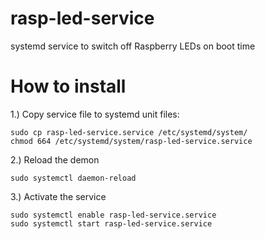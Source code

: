 # rasp-led-service
systemd service to switch off Raspberry LEDs on boot time 


# How to install

1.) Copy service file to systemd unit files:
```
sudo cp rasp-led-service.service /etc/systemd/system/
chmod 664 /etc/systemd/system/rasp-led-service.service
```

2.) Reload the demon

```
sudo systemctl daemon-reload
```

3.) Activate the service

```
sudo systemctl enable rasp-led-service.service
sudo systemctl start rasp-led-service.service
```
